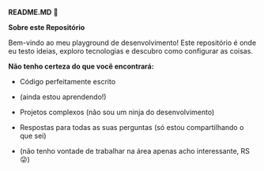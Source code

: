 **README.MD**
👋

**Sobre este Repositório**

Bem-vindo ao meu playground de desenvolvimento! Este repositório é onde eu testo ideias, exploro tecnologias e descubro como configurar as coisas.


**Não tenho certeza do que você encontrará:**

* Código perfeitamente escrito
* (ainda estou aprendendo!)
* Projetos complexos (não sou um ninja do desenvolvimento)
* Respostas para todas as suas perguntas (só estou compartilhando o que sei)

* (não tenho vontade de trabalhar na área apenas acho interessante, RS😜) 
